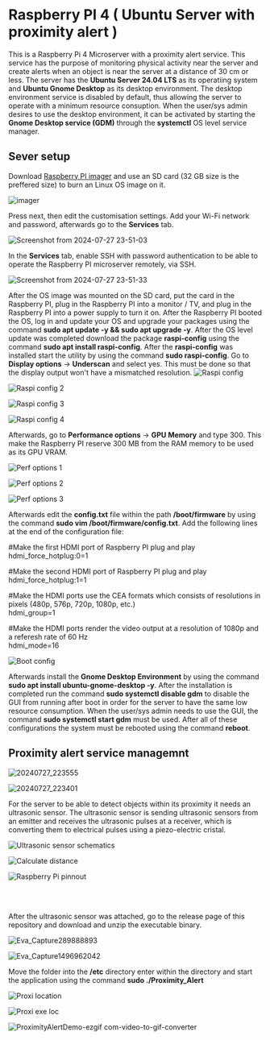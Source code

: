 # Raspberry PI 4 ( Ubuntu Server with proximity alert )

This is a Raspberry Pi 4 Microserver with a proximity alert service. This service has the purpose of monitoring physical activity near the server and create alerts when an object is near the server at a distance of 30 cm or less. The server has the **Ubuntu Server 24.04 LTS** as its operatiing system and **Ubuntu Gnome Desktop** as its desktop environment. The desktop environment service is disabled by default, thus allowing the server to operate with a minimum resource consuption. When the user/sys admin desires to use the desktop environment, it can be activated by starting the **Gnome Desktop service (GDM)** through the **systemctl** OS level service manager. 

## Sever setup

Download [Raspberry PI imager](https://www.raspberrypi.com/software/) and use an SD card (32 GB size is the preffered size) to burn an Linux OS image on it.

![imager](https://github.com/user-attachments/assets/c20ad05a-2dea-4ac9-b0ee-22d66c4c3108)

Press next, then edit the customisation settings. Add your Wi-Fi network and password, afterwards go to the **Services** tab.

![Screenshot from 2024-07-27 23-51-03](https://github.com/user-attachments/assets/22aab77b-134c-4a3d-ae53-57d5f79ebfc3)

In the **Services** tab, enable SSH with password authentication to be able to operate the Raspberry PI microserver remotely, via SSH.

![Screenshot from 2024-07-27 23-51-33](https://github.com/user-attachments/assets/b969e2cc-d901-4010-b9b8-1cad149d46dc)

After the OS image was mounted on the SD card, put the card in the Raspberry PI, plug in the Raspberry PI into a monitor / TV, and plug in the Raspberry PI into a power supply to turn it on. After the Raspberry PI booted the OS, log in and update your OS and upgrade your packages using the command **sudo apt update -y && sudo apt upgrade -y**. After the OS level update was completed download the package **raspi-config** using the command **sudo apt install raspi-config**. After the **raspi-config** was installed start the utility by using the command **sudo raspi-config**. Go to **Display options** -> **Underscan** and select yes. This must be done so that the display output won't have a mismatched resolution.
![Raspi config](https://github.com/user-attachments/assets/2588866a-3a8f-42f9-8dc9-ca5576689926)

![Raspi config 2](https://github.com/user-attachments/assets/d1156b33-3de7-4a64-8660-5c674c68ab4a)

![Raspi config 3](https://github.com/user-attachments/assets/c6a943f6-1c9d-4772-9dfe-036c3c4d710b)

![Raspi config 4](https://github.com/user-attachments/assets/bf8d6d55-79ce-4e9d-812e-c6945093cbc4)

Afterwards, go to **Performance options** -> **GPU Memory** and type 300. This make the Raspberry PI reserve 300 MB from the RAM memory to be used as its GPU VRAM.

![Perf options 1](https://github.com/user-attachments/assets/35d446c0-dbeb-4a6c-a0bf-336ef64d95f7)

![Perf options 2](https://github.com/user-attachments/assets/b0fc25e0-094b-4518-bce7-fc62b39e9630)

![Perf options 3](https://github.com/user-attachments/assets/589314e8-2a8d-4dac-a88f-fe11b48e396a)

Afterwards edit the **config.txt** file within the path **/boot/firmware** by using the command **sudo vim /boot/firmware/config.txt**. 
Add the following lines at the end of the configuration file:

#Make the first HDMI port of Raspberry PI plug and play
<br/>
hdmi_force_hotplug:0=1

#Make the second HDMI port of Raspberry PI plug and play
<br/>
hdmi_force_hotplug:1=1

#Make the HDMI ports use the CEA formats which consists of resolutions in pixels (480p, 576p, 720p, 1080p, etc.)
<br/>
hdmi_group=1

#Make the HDMI ports render the video output at a resolution of 1080p and a referesh rate of 60 Hz
<br/>
hdmi_mode=16

![Boot config](https://github.com/user-attachments/assets/3176767e-f7a3-4c5f-806e-de7d5d9a02f1)

Afterwards install the **Gnome Desktop Environment** by using the command **sudo apt install ubuntu-gnome-desktop -y**. After the installation is completed run the command **sudo systemctl disable gdm** to disable the GUI from running after boot in order for the server to have the same low resource consumption. When the user/sys admin needs to use the GUI, the command **sudo systemctl start gdm** must be used. After all of these configurations the system must be rebooted using the command **reboot**.   




## Proximity alert service managemnt

![20240727_223555](https://github.com/user-attachments/assets/eeaa2bbc-0a39-434f-9e40-813c114b8e3b)

![20240727_223401](https://github.com/user-attachments/assets/0cb1b161-16ac-42d7-958e-c125d79c0431)

For the server to be able to detect objects within its proximity it needs an ultrasonic sensor. The ultrasonic sensor is sending ultrasonic sensors from an emitter and receives the ultrasonic pulses at a receiver, which is converting them to electrical pulses using a piezo-electric cristal.

![Ultrasonic sensor schematics](https://github.com/user-attachments/assets/3c77f498-eb2f-4824-9f13-873712e92855)

![Calculate distance](https://github.com/user-attachments/assets/a7f2946b-cbc6-4914-bd7e-4d4524c3ea2c)

![Raspberry Pi pinnout](https://github.com/user-attachments/assets/46841a28-44bd-4319-a234-0b6617f687a6)

<br/>
<br/>

After the ultrasonic sensor was attached, go to the release page of this repository and download and unzip the executable binary. 

![Eva_Capture289888893](https://github.com/user-attachments/assets/f3c9dd9a-98b8-4969-936b-8ddd05abc09f)

![Eva_Capture1496962042](https://github.com/user-attachments/assets/e84d5706-115e-42d6-81fc-ca07589122ba)

Move the folder into the **/etc** directory enter within the directory and start the application using the command **sudo ./Proximity_Alert**

![Proxi location](https://github.com/user-attachments/assets/3bfa8daf-72fa-4442-ac4a-13269eb0a62a)

![Proxi exe loc](https://github.com/user-attachments/assets/c939c768-4174-47a4-abfe-ec17ed469a93)



![ProximityAlertDemo-ezgif com-video-to-gif-converter](https://github.com/user-attachments/assets/75450e1e-f91d-413a-9c63-c39685fb25d9)
